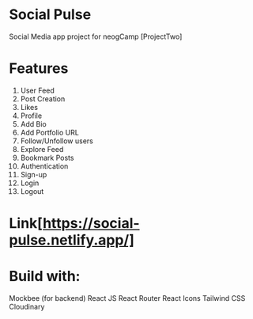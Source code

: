 # Social Pulse
Social Media app project for neogCamp [ProjectTwo]

# Features
1. User Feed
2. Post Creation
3. Likes
4. Profile
5. Add Bio
6. Add Portfolio URL
7. Follow/Unfollow users
8. Explore Feed
9. Bookmark Posts
10. Authentication
11. Sign-up 
12. Login 
13. Logout

# Link[https://social-pulse.netlify.app/]

# Build with:
Mockbee (for backend)
React JS
React Router
React Icons
Tailwind CSS
Cloudinary

